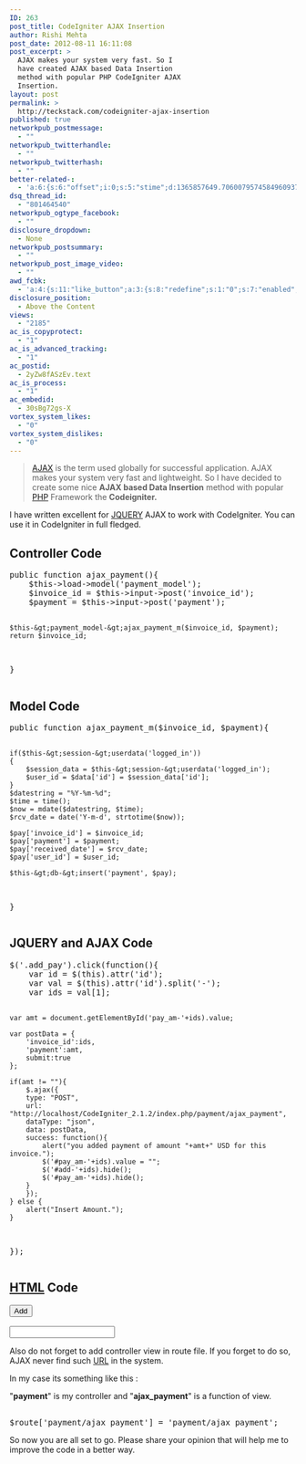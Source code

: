 ```yaml
---
ID: 263
post_title: CodeIgniter AJAX Insertion
author: Rishi Mehta
post_date: 2012-08-11 16:11:08
post_excerpt: >
  AJAX makes your system very fast. So I
  have created AJAX based Data Insertion
  method with popular PHP CodeIgniter AJAX
  Insertion.
layout: post
permalink: >
  http://teckstack.com/codeigniter-ajax-insertion
published: true
networkpub_postmessage:
  - ""
networkpub_twitterhandle:
  - ""
networkpub_twitterhash:
  - ""
better-related-:
  - 'a:6:{s:6:"offset";i:0;s:5:"stime";d:1365857649.70600795745849609375;s:7:"queries";i:13;i:263;a:43:{i:1618;d:43.0349273681640625;i:1590;d:26.97623789085532308718029526062309741973876953125;i:1559;d:0.817193508148193359375;i:1519;d:40.35143244041586996218029526062309741973876953125;i:1352;d:32.5916900634765625;i:1323;d:29.1872158050537109375;i:206;d:41.44758497993901613654088578186929225921630859375;i:1197;d:19.07275390625;i:1104;d:32.780216217041015625;i:970;d:21.1892948150634765625;i:937;d:17.3006439208984375;i:912;d:30.77295684814453125;i:893;d:16.254070281982421875;i:874;d:109.81074034492922919525881297886371612548828125;i:846;d:36.5189971923828125;i:792;d:26.9923095703125;i:774;d:18.67791748046875;i:731;d:25.1379070281982421875;i:638;d:31.596309661865234375;i:641;d:11.95060443878173828125;i:439;d:25.4625759124755859375;i:401;d:22.3371906280517578125;i:340;d:63.26464354317143801154088578186929225921630859375;i:200;d:21.577152252197265625;i:256;d:35.610942840576171875;i:240;d:58.83736383690024496218029526062309741973876953125;i:220;d:57.21863138450766683718029526062309741973876953125;i:193;d:27.7529850006103515625;i:181;d:37.25368845237876058718029526062309741973876953125;i:165;d:10.35413360595703125;i:154;d:5.333979129791259765625;i:146;d:15.53416156768798828125;i:141;d:4.245300769805908203125;i:134;d:16.3911075592041015625;i:126;d:18.6337909698486328125;i:111;d:22.0942480519132828931105905212461948394775390625;i:99;d:6.589353084564208984375;i:88;d:13.08765125274658203125;i:82;d:15.317562103271484375;i:78;d:3.1601865291595458984375;i:48;d:4.58261585235595703125;i:42;d:0.795587480068206787109375;i:24;d:69.4852745488004757135058753192424774169921875;}s:5:"etime";d:1365857649.744831085205078125;s:5:"ctime";i:1365857649;}'
dsq_thread_id:
  - "801464540"
networkpub_ogtype_facebook:
  - ""
disclosure_dropdown:
  - None
networkpub_postsummary:
  - ""
networkpub_post_image_video:
  - ""
awd_fcbk:
  - 'a:4:{s:11:"like_button";a:3:{s:8:"redefine";s:1:"0";s:7:"enabled";s:1:"0";s:5:"place";s:3:"top";}s:9:"opengraph";a:1:{s:11:"object_link";s:0:"";}s:7:"awd_ogp";a:16:{s:2:"id";s:0:"";s:12:"object_title";s:0:"";s:6:"locale";s:5:"en_US";s:10:"determiner";s:4:"auto";s:5:"title";s:7:"%TITLE%";s:4:"type";s:7:"article";s:11:"custom_type";s:10:"teckstack:";s:11:"description";s:13:"%DESCRIPTION%";s:9:"site_name";s:12:"%BLOG_TITLE%";s:3:"url";s:5:"%URL%";s:27:"auto_load_images_attachment";s:1:"0";s:6:"images";a:1:{i:0;s:0:"";}s:27:"auto_load_videos_attachment";s:1:"0";s:6:"videos";a:1:{i:0;s:0:"";}s:27:"auto_load_audios_attachment";s:1:"0";s:6:"audios";a:1:{i:0;s:0:"";}}s:30:"_nonce_options_save_ogp_object";s:10:"89f594fc89";}'
disclosure_position:
  - Above the Content
views:
  - "2185"
ac_is_copyprotect:
  - "1"
ac_is_advanced_tracking:
  - "1"
ac_postid:
  - 2yZw8fASzEv.text
ac_is_process:
  - "1"
ac_embedid:
  - 30sBg72gs-X
vortex_system_likes:
  - "0"
vortex_system_dislikes:
  - "0"
---
```

<blockquote><a class="zem_slink" title="Ajax (programming)" href="http://en.wikipedia.org/wiki/Ajax_%28programming%29" target="_blank" rel="wikipedia">AJAX</a> is the term used globally for successful application. AJAX makes your system very fast and lightweight. So I have decided to create some nice <strong>AJAX based Data Insertion</strong> method with popular <a class="zem_slink" title="PHP" href="http://www.php.net" target="_blank" rel="homepage">PHP</a> Framework the <strong>Codeigniter.</strong></blockquote>

I have written excellent for <a class="zem_slink" title="JQuery" href="http://jquery.com/" target="_blank" rel="homepage">JQUERY</a> AJAX to work with CodeIgniter. You can use it in CodeIgniter in full fledged.
<h2>Controller Code</h2>
<div class="wp_syntax">
<div class="code">
<pre class="prettyprint">
public function ajax_payment(){
	$this-&gt;load-&gt;model('payment_model');
	$invoice_id = $this-&gt;input-&gt;post('invoice_id');
	$payment = $this-&gt;input-&gt;post('payment');

	$this-&gt;payment_model-&gt;ajax_payment_m($invoice_id, $payment);
	return $invoice_id;
}
</pre>
</div>
</div>
<h2>Model Code</h2>
<div class="wp_syntax">
<div class="prettyprint">
<pre class="css" style="font-family: monospace;">public function ajax_payment_m($invoice_id, $payment){

    if($this-&gt;session-&gt;userdata('logged_in'))
    {
        $session_data = $this-&gt;session-&gt;userdata('logged_in');
        $user_id = $data['id'] = $session_data['id'];
    }
    $datestring = "%Y-%m-%d";
    $time = time();
    $now = mdate($datestring, $time);
    $rcv_date = date('Y-m-d', strtotime($now));

    $pay['invoice_id'] = $invoice_id;
    $pay['payment'] = $payment;
    $pay['received_date'] = $rcv_date;
    $pay['user_id'] = $user_id;

    $this-&gt;db-&gt;insert('payment', $pay);

}</pre>
</div>
</div>
<h2>JQUERY and AJAX Code</h2>
<div class="wp_syntax">
<div class="code">
<pre class="prettyprint">
$('.add_pay').click(function(){
    var id = $(this).attr('id');
    var val = $(this).attr('id').split('-');
    var ids = val[1];

    var amt = document.getElementById('pay_am-'+ids).value;

    var postData = {
        'invoice_id':ids,
        'payment':amt,
        submit:true
    };

    if(amt != ""){
        $.ajax({
        type: "POST",
        url: "http://localhost/CodeIgniter_2.1.2/index.php/payment/ajax_payment",
        dataType: "json",
        data: postData,
        success: function(){  
            alert("you added payment of amount "+amt+" USD for this invoice.");
            $('#pay_am-'+ids).value = "";
            $('#add-'+ids).hide();
            $('#pay_am-'+ids).hide();
        }
        });
    } else {
        alert("Insert Amount.");    
    }
});</pre>
</div>
</div>
<h2><a class="zem_slink" title="HTML" href="http://en.wikipedia.org/wiki/HTML" target="_blank" rel="wikipedia">HTML</a> Code</h2>
<pre class="prettyprint">
<input class="button ar hide add_pay" id="add-&amp;&lt;?php echo $invoice_item['invoice_id'] ?&gt;" type="button" name="add-&lt;?php echo $invoice_item['invoice_id'] ?&gt;" value="Add" />

<input class="textbox short ar hide" id="pay_am-&lt;?php echo $invoice_item['invoice_id'] ?&gt;" type="text" name="pay_am-&lt;?php echo $invoice_item['invoice_id'] ?&gt;" value="" />
</pre>
Also do not forget to add controller view in route file. If you forget to do so, AJAX never find such <a class="zem_slink" title="Uniform Resource Locator" href="http://en.wikipedia.org/wiki/Uniform_Resource_Locator" target="_blank" rel="wikipedia">URL</a> in the system.

In my case its something like this :

"<strong>payment</strong>" is my controller and "<strong>ajax_payment</strong>" is a function of view.
<div class="wp_syntax">
<div class="code">
<pre class="prettyprint"> 
$route['payment/ajax_payment'] = 'payment/ajax_payment';
</pre>
</div>
</div>
So now you are all set to go. Please share your opinion that will help me to improve the code in a better way.